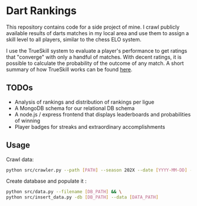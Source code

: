 # Dart Rankings

This repository contains code for a side project of mine. I crawl publicly available results of darts matches in my 
local area and use them to assign a skill level to all players, similar to the chess ELO system.

I use the TrueSkill system to evaluate a player's performance to get ratings that "converge" with only a handful of matches.
With decent ratings, it is possible to calculate the probability of the outcome of any match.
A short summary of how TrueSkill works can be found [here](https://www.microsoft.com/en-us/research/project/trueskill-ranking-system).

## TODOs

 - Analysis of rankings and distribution of rankings per ligue
 - A MongoDB schema for our relational DB schema
 - A node.js / express frontend that displays leaderboards and probabilities of winning
 - Player badges for streaks and extraordinary accomplishments

## Usage

Crawl data:
```sh
python src/crawler.py --path [PATH] --season 202X --date [YYYY-MM-DD] --associations DBH NDV
```
Create database and populate it :
```sh
python src/data.py --filename [DB_PATH] && \
python src/insert_data.py -db [DB_PATH] --data [DATA_PATH]
```
